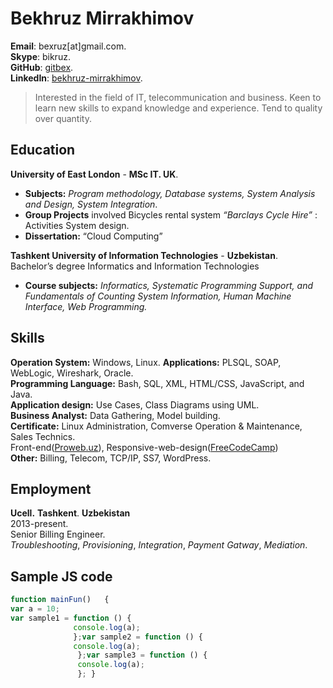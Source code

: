 # Bekhruz Mirrakhimov

**Email**: bexruz[at]gmail.com.  
**Skype**: bikruz.  
**GitHub**: [gitbex](https://github.com/gitbex).  
**LinkedIn**: [bekhruz-mirrakhimov](https://www.linkedin.com/in/bekhruz-mirrakhimov/).  

 >Interested in the field of IT, telecommunication and business. Keen to learn new skills to expand knowledge and experience. Tend to quality over quantity.



## Education
**University of East London** - **MSc IT. UK**. 
- **Subjects:** *Program methodology, Database systems, System Analysis and Design, System Integration*.
- **Group Projects** involved Bicycles rental system *“Barclays Cycle Hire”* : Activities System design.
- **Dissertation:** “Cloud Computing”

**Tashkent University of Information Technologies** - **Uzbekistan**.  
Bachelor’s degree Informatics and Information Technologies
- **Course subjects:** *Informatics, Systematic Programming Support, and Fundamentals of Counting System Information, Human Machine Interface, Web Programming.*

## Skills
**Operation System:** Windows, Linux.
**Applications:**   PLSQL, SOAP, WebLogic, Wireshark, Oracle.                                                                                
**Programming Language:**  Bash, SQL, XML, HTML/CSS, JavaScript, and Java.  
**Application design:**   Use Cases, Class Diagrams using UML.  
**Business Analyst:**  Data Gathering, Model building.  
**Certificate:**  Linux Administration, Comverse Operation & Maintenance, Sales Technics.  
  Front-end([Proweb.uz](https://proweb.uz/)), Responsive-web-design([FreeCodeCamp](https://www.freecodecamp.org/))  
**Other:** Billing, Telecom, TCP/IP, SS7, WordPress.                                           


## Employment  
**Ucell.** **Tashkent**. **Uzbekistan**  
2013-present.  
Senior Billing Engineer.  
_Troubleshooting_, _Provisioning_, _Integration_, _Payment_ _Gatway_, _Mediation_.




## Sample JS code
```javascript
function mainFun()   {
var a = 10;  
var sample1 = function () {  
              console.log(a);  
              };var sample2 = function () {  
              console.log(a);  
               };var sample3 = function () {  
               console.log(a);  
               }; }
